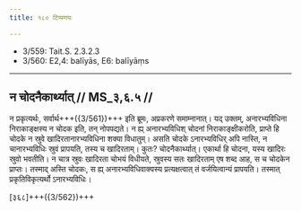 ```yaml
---
title: १८० टिप्पणयः

---
```

- 3/559: Tait.S. 2.3.2.3
- 3/560: E2,4: balīyās, E6: balīyāṃs

____________________________________________


## न चोदनैकार्थ्यात् // MS_३,६.५ //

न प्रकृत्यर्थः, सर्वार्थ+++({3/561})+++ इति ब्रूमः, अप्रकरणे समाम्नानात्। यद् उक्तम्, अनारभ्यविधिना निराकाङ्क्षस्य न चोदक इति, तन् नोपपद्यते। न ह्य् अनारभ्यविधिश् चोदनां निराकाङ्क्षीकरोति, प्राप्ते हि चोदके न स्रुवे खादिरतानारभ्यविधिना शक्या विधातुम्। असति चोदके ऽनारभ्यविधिर् अपि नास्ति, न चानारभ्यविधिः स्रुवं प्रापयति, तस्य च खादिरताम्। कुतः? चोदनैकार्थ्यात्। एकार्था हि चोदना, यस्य खादिरः स्रुवो भवतीति। न चात्र स्रुवः खादिरता चोभयं विधीयते, स्रुवस्य सतः खादिरताम् एष शब्द आह, स च चोदकेन प्राप्तः। तस्माद् अस्ति चोदकः, स ह्य् अनारभ्यविधिवाक्यस्य प्रत्यक्षत्वात् तं वर्जयित्वान्यं प्रापयति। तस्मात् प्रकृतिविकृत्यर्थो ऽनारभ्यविधिः।

[३६८]+++({3/562})+++
